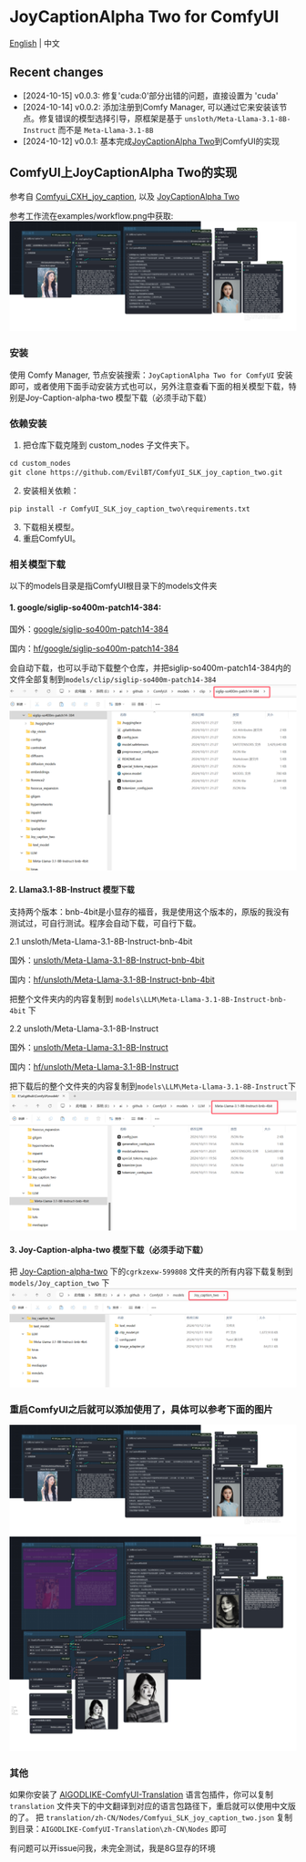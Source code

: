 # JoyCaptionAlpha Two for ComfyUI
[English](./readme_us.md) | 中文

## Recent changes
* [2024-10-15] v0.0.3: 修复'cuda:0'部分出错的问题，直接设置为 'cuda'
* [2024-10-14] v0.0.2: 添加注册到Comfy Manager, 可以通过它来安装该节点。修复错误的模型选择引导，原框架是基于 `unsloth/Meta-Llama-3.1-8B-Instruct` 而不是 `Meta-Llama-3.1-8B`
* [2024-10-12] v0.0.1: 基本完成[JoyCaptionAlpha Two](https://huggingface.co/spaces/fancyfeast/joy-caption-alpha-two)到ComfyUI的实现


## ComfyUI上JoyCaptionAlpha Two的实现

参考自 [Comfyui_CXH_joy_caption](https://github.com/StartHua/Comfyui_CXH_joy_caption), 以及 [JoyCaptionAlpha Two](https://huggingface.co/spaces/fancyfeast/joy-caption-alpha-two)

参考工作流在examples/workflow.png中获取:
![image](./examples/workflow.png)

### 安装

使用 Comfy Manager, 节点安装搜索：`JoyCaptionAlpha Two for ComfyUI` 安装即可，或者使用下面手动安装方式也可以，另外注意查看下面的相关模型下载，特别是Joy-Caption-alpha-two 模型下载（必须手动下载）

### 依赖安装

1. 把仓库下载克隆到 custom_nodes 子文件夹下。
```
cd custom_nodes
git clone https://github.com/EvilBT/ComfyUI_SLK_joy_caption_two.git
```
2. 安装相关依赖：
```angular2html
pip install -r ComfyUI_SLK_joy_caption_two\requirements.txt
```
3. 下载相关模型。
4. 重启ComfyUI。

### 相关模型下载
以下的models目录是指ComfyUI根目录下的models文件夹
#### 1. google/siglip-so400m-patch14-384:

国外：[google/siglip-so400m-patch14-384](https://huggingface.co/google/siglip-so400m-patch14-384)

国内：[hf/google/siglip-so400m-patch14-384](https://hf-mirror.com/google/siglip-so400m-patch14-384)

会自动下载，也可以手动下载整个仓库，并把siglip-so400m-patch14-384内的文件全部复制到`models/clip/siglip-so400m-patch14-384`
![image](./examples/clip.png)
#### 2. Llama3.1-8B-Instruct 模型下载

支持两个版本：bnb-4bit是小显存的福音，我是使用这个版本的，原版的我没有测试过，可自行测试。程序会自动下载，可自行下载。

2.1 unsloth/Meta-Llama-3.1-8B-Instruct-bnb-4bit

国外：[unsloth/Meta-Llama-3.1-8B-Instruct-bnb-4bit](https://huggingface.co/unsloth/Meta-Llama-3.1-8B-Instruct-bnb-4bit)

国内：[hf/unsloth/Meta-Llama-3.1-8B-Instruct-bnb-4bit](https://hf-mirror.com/unsloth/Meta-Llama-3.1-8B-Instruct-bnb-4bit)

把整个文件夹内的内容复制到 `models\LLM\Meta-Llama-3.1-8B-Instruct-bnb-4bit` 下

2.2 unsloth/Meta-Llama-3.1-8B-Instruct

国外：[unsloth/Meta-Llama-3.1-8B-Instruct](https://huggingface.co/unsloth/Meta-Llama-3.1-8B-Instruct)

国内：[hf/unsloth/Meta-Llama-3.1-8B-Instruct](https://hf-mirror.com/unsloth/Meta-Llama-3.1-8B-Instruct)

把下载后的整个文件夹的内容复制到`models\LLM\Meta-Llama-3.1-8B-Instruct`下
![image](./examples/Llama3.1-8b.png)

#### 3. Joy-Caption-alpha-two 模型下载（必须手动下载）

把 [Joy-Caption-alpha-two](https://huggingface.co/spaces/fancyfeast/joy-caption-alpha-two/tree/main) 下的`cgrkzexw-599808`
文件夹的所有内容下载复制到`models/Joy_caption_two` 下
![image](./examples/joy_caption.png)
### 重启ComfyUI之后就可以添加使用了，具体可以参考下面的图片
![image](./examples/workflow.png)
![image](./examples/workflow_flux.png)

### 其他

如果你安装了 [AIGODLIKE-ComfyUI-Translation](https://github.com/AIGODLIKE/AIGODLIKE-ComfyUI-Translation) 语言包插件，你可以复制 `translation` 文件夹下的中文翻译到对应的语言包路径下，重启就可以使用中文版的了。
把 `translation/zh-CN/Nodes/Comfyui_SLK_joy_caption_two.json` 复制到目录：`AIGODLIKE-ComfyUI-Translation\zh-CN\Nodes` 即可

有问题可以开issue问我，未完全测试，我是8G显存的环境
